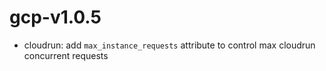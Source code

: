 # gcp-v1.0.5

* cloudrun: add `max_instance_requests` attribute to control max cloudrun concurrent requests
